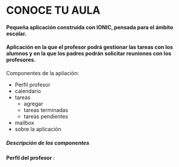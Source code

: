 # CONOCE TU AULA
#### Pequeña aplicación construida con IONIC, pensada para el ámbito escolar.
#### Aplicación en la que el profesor podrá gestionar las tareas con los alumnos y en la que los padres podrán solicitar reuniones con los profesores.
Componentes de la apliación:
- Perfil profesor
- calendario
- tareas
  - agregar
  - tareas terminadas
  - tareas pendientes
- mailbox
- sobre la aplicación

##### Descripción de los componentes
**Perfil del profesor** : 
